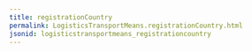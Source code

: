 ```yaml
---
title: registrationCountry
permalink: LogisticsTransportMeans.registrationCountry.html
jsonid: logisticstransportmeans_registrationcountry
---
```

